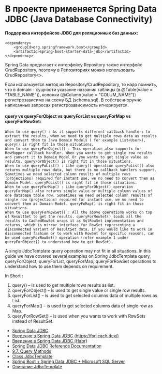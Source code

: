 # В проекте применяется Spring Data JDBC (Java Database Connectivity)
#### Поддержка интерфейсов JDBC для реляционных баз данных:
    <dependency>
	    <groupId>org.springframework.boot</groupId>
		<artifactId>spring-boot-starter-data-jdbc</artifactId>
    </dependency>

Spring Data предлагает к интерфейсу Repository также интерфейс CrudRepository, поэтому в Репозиториях можно 
использовать CrudRepository<>. 

Если используется метод из Repository/CrudRepository, то надо помнить, что в domain - сущности указание названия таблицы 
(в @Table(value = "TABLE_NAME")), колонки (@Column(value = "COLUM_NAME")) регистрозависимо на схему БД (schema.sql). 
В собственноручно написанных запросах регистрозависимость игнорируется. 

#### query vs queryForObject vs queryForList vs queryForMap vs queryForRowSet:
    When to use query() : As it supports different callback handlers to extract the results, when we need to get multiple rows data as results and convert them to Java Domain Models ( for example List<User>), query() is right fit in those situations.
    When to use queryForObject() : This operation also supports for RowMapper callback handler. When you wants to get single row results and convert it to Domain Model Or you wants to get single value as results, queryForObject() is right fit in those situations.
    When to use queryFoList() : Like query() operation queryFoList() also returns multiple rows data, but there is no callback handlers support. Sometimes we need selected column results of multiple rows (projections) required for instant use, we no need to convert them as Domain Model. queryFoList() is right fit in those situations.
    When to use queryForMap() : Like queryForObject() operation queryForMap() also returns single value or multiple column values of one database table row. Sometimes we need selected column results of single row (projections) required for instant use, we no need to convert them as Domain Model. queryFoMap() is right fit in those situations.
    When to use queryForRowSet() : All the above operations works on top of ResultSet to get the results. queryForRowSet() loads all the results to CachedRowSet wraps it as SqlRowSet implementation and returns, which is mirror interface for RowSet representing a disconnected variant of ResultSet data. If you would like to work in disconnected fashion or to work with RowSet for specific reasons, can be used queryForRowSet() operation (refer example 1 under queryForObject() to understand how to get RowSet).

A single JdbcTemplate query operation may not fit in all situations. In this guide we have covered several examples on 
Spring JdbcTemplate query, queryForObject, queryForList, queryForMap, queryForRowSet operations to understand how to use 
them depends on requirement.

In Short :
1. query() – is used to get multiple rows results as list.
2. queryForObject() – is used to get single value or single row results.
3. queryForList() – is used to get selected columns data of multiple rows as List.
4. queryForMap() – is used to get selected columns data of single row as Map.
5. queryForRowSet() – is used when you wants to work with RowSets instead of ResultSet.

* [Spring Data JDBC](https://spring.io/projects/spring-data-jdbc)
* [Введение в Spring Data JDBC (https://for-each.dev/)](https://for-each.dev/lessons/b/-spring-data-jdbc-intro)
* [Введение в Spring Data JDBC (Habr)](https://habr.com/ru/companies/otus/articles/531332/)
* [Spring Data JDBC Reference Documentation](https://docs.spring.io/spring-data/jdbc/docs/current/reference/html/#repositories)
* [9.7. Query Methods](https://docs.spring.io/spring-data/jdbc/docs/current/reference/html/#jdbc.query-methods)
* [Class JdbcTemplate](https://docs.spring.io/spring-framework/docs/current/javadoc-api/org/springframework/jdbc/core/JdbcTemplate.html)
* [Spring Boot + Spring Data JDBC + Microsoft SQL Server](https://www.knowledgefactory.net/2023/02/spring-boot-spring-data-jdbc-microsoft-sql-server-build-rest-crud-apis.html)
* [Описание JdbcTemplate](https://docs.spring.io/spring-framework/docs/5.3.23/javadoc-api/org/springframework/jdbc/core/JdbcTemplate.html)

